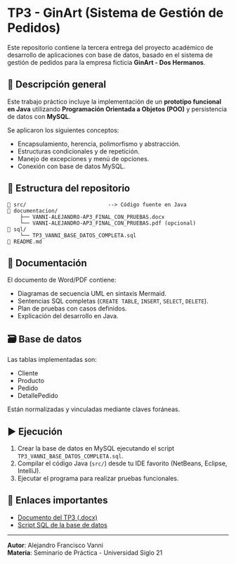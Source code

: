 
# TP3 - GinArt (Sistema de Gestión de Pedidos)

Este repositorio contiene la tercera entrega del proyecto académico de desarrollo de aplicaciones con base de datos, basado en el sistema de gestión de pedidos para la empresa ficticia **GinArt - Dos Hermanos**.

## 📌 Descripción general

Este trabajo práctico incluye la implementación de un **prototipo funcional en Java** utilizando **Programación Orientada a Objetos (POO)** y persistencia de datos con **MySQL**.

Se aplicaron los siguientes conceptos:
- Encapsulamiento, herencia, polimorfismo y abstracción.
- Estructuras condicionales y de repetición.
- Manejo de excepciones y menú de opciones.
- Conexión con base de datos MySQL.

## 📂 Estructura del repositorio

```
📁 src/                          --> Código fuente en Java
📁 documentacion/
    ├── VANNI-ALEJANDRO-AP3_FINAL_CON_PRUEBAS.docx
    └── VANNI-ALEJANDRO-AP3_FINAL_CON_PRUEBAS.pdf (opcional)
📁 sql/
    └── TP3_VANNI_BASE_DATOS_COMPLETA.sql
📄 README.md
```

## 📄 Documentación

El documento de Word/PDF contiene:
- Diagramas de secuencia UML en sintaxis Mermaid.
- Sentencias SQL completas (`CREATE TABLE`, `INSERT`, `SELECT`, `DELETE`).
- Plan de pruebas con casos definidos.
- Explicación del desarrollo en Java.

## 🗃️ Base de datos

Las tablas implementadas son:
- Cliente
- Producto
- Pedido
- DetallePedido

Están normalizadas y vinculadas mediante claves foráneas.

## ▶️ Ejecución

1. Crear la base de datos en MySQL ejecutando el script `TP3_VANNI_BASE_DATOS_COMPLETA.sql`.
2. Compilar el código Java (`src/`) desde tu IDE favorito (NetBeans, Eclipse, IntelliJ).
3. Ejecutar el programa para realizar pruebas funcionales.

## 🔗 Enlaces importantes

- [Documento del TP3 (.docx)](documentacion/VANNI-ALEJANDRO-AP3_FINAL_CON_PRUEBAS.docx)
- [Script SQL de la base de datos](sql/TP3_VANNI_BASE_DATOS_COMPLETA.sql)

---

**Autor**: Alejandro Francisco Vanni  
**Materia**: Seminario de Práctica - Universidad Siglo 21  
